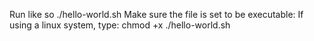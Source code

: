 Run like so ./hello-world.sh
Make sure the file is set to be executable:
	If using a linux system, type:
		chmod +x ./hello-world.sh
